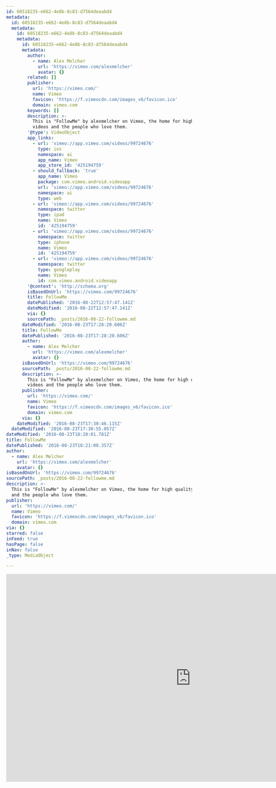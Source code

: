 ```yaml
---
id: 60518235-e662-4e8b-8c83-d7564deaabd4
metadata:
  id: 60518235-e662-4e8b-8c83-d7564deaabd4
  metadata:
    id: 60518235-e662-4e8b-8c83-d7564deaabd4
    metadata:
      id: 60518235-e662-4e8b-8c83-d7564deaabd4
      metadata:
        author:
          - name: Alex Melcher
            url: 'https://vimeo.com/alexmelcher'
            avatar: {}
        related: []
        publisher:
          url: 'https://vimeo.com/'
          name: Vimeo
          favicon: 'https://f.vimeocdn.com/images_v6/favicon.ico'
          domain: vimeo.com
        keywords: []
        description: >-
          This is "FollowMe" by alexmelcher on Vimeo, the home for high quality
          videos and the people who love them.
        '@type': VideoObject
        app_links:
          - url: 'vimeo://app.vimeo.com/videos/99724676'
            type: ios
            namespace: ai
            app_name: Vimeo
            app_store_id: '425194759'
          - should_fallback: 'true'
            app_name: Vimeo
            package: com.vimeo.android.videoapp
            url: 'vimeo://app.vimeo.com/videos/99724676'
            namespace: ai
            type: web
          - url: 'vimeo://app.vimeo.com/videos/99724676'
            namespace: twitter
            type: ipad
            name: Vimeo
            id: '425194759'
          - url: 'vimeo://app.vimeo.com/videos/99724676'
            namespace: twitter
            type: iphone
            name: Vimeo
            id: '425194759'
          - url: 'vimeo://app.vimeo.com/videos/99724676'
            namespace: twitter
            type: googleplay
            name: Vimeo
            id: com.vimeo.android.videoapp
        '@context': 'http://schema.org'
        isBasedOnUrl: 'https://vimeo.com/99724676'
        title: FollowMe
        datePublished: '2016-08-22T12:57:47.141Z'
        dateModified: '2016-08-22T12:57:47.141Z'
        via: {}
        sourcePath: _posts/2016-08-22-followme.md
      dateModified: '2016-08-23T17:28:20.606Z'
      title: FollowMe
      datePublished: '2016-08-23T17:28:20.606Z'
      author:
        - name: Alex Melcher
          url: 'https://vimeo.com/alexmelcher'
          avatar: {}
      isBasedOnUrl: 'https://vimeo.com/99724676'
      sourcePath: _posts/2016-08-22-followme.md
      description: >-
        This is "FollowMe" by alexmelcher on Vimeo, the home for high quality
        videos and the people who love them.
      publisher:
        url: 'https://vimeo.com/'
        name: Vimeo
        favicon: 'https://f.vimeocdn.com/images_v6/favicon.ico'
        domain: vimeo.com
      via: {}
    dateModified: '2016-08-23T17:30:46.115Z'
  dateModified: '2016-08-23T17:30:55.057Z'
dateModified: '2016-08-23T18:20:01.781Z'
title: FollowMe
datePublished: '2016-08-23T18:21:00.357Z'
author:
  - name: Alex Melcher
    url: 'https://vimeo.com/alexmelcher'
    avatar: {}
isBasedOnUrl: 'https://vimeo.com/99724676'
sourcePath: _posts/2016-08-22-followme.md
description: >-
  This is "FollowMe" by alexmelcher on Vimeo, the home for high quality videos
  and the people who love them.
publisher:
  url: 'https://vimeo.com/'
  name: Vimeo
  favicon: 'https://f.vimeocdn.com/images_v6/favicon.ico'
  domain: vimeo.com
via: {}
starred: false
inFeed: true
hasPage: false
inNav: false
_type: MediaObject

---
```

<iframe src="https://cdn.embedly.com/widgets/media.html?src=https%3A%2F%2Fplayer.vimeo.com%2Fvideo%2F99724676&amp;url=https%3A%2F%2Fvimeo.com%2F99724676&amp;image=https%3A%2F%2Fi.vimeocdn.com%2Fvideo%2F482859196_1280.jpg&amp;key=b7d04c9b404c499eba89ee7072e1c4f7&amp;type=text%2Fhtml&amp;schema=vimeo" width="1000" height="563" scrolling="no" frameborder="0" allowfullscreen="" style=""></iframe>